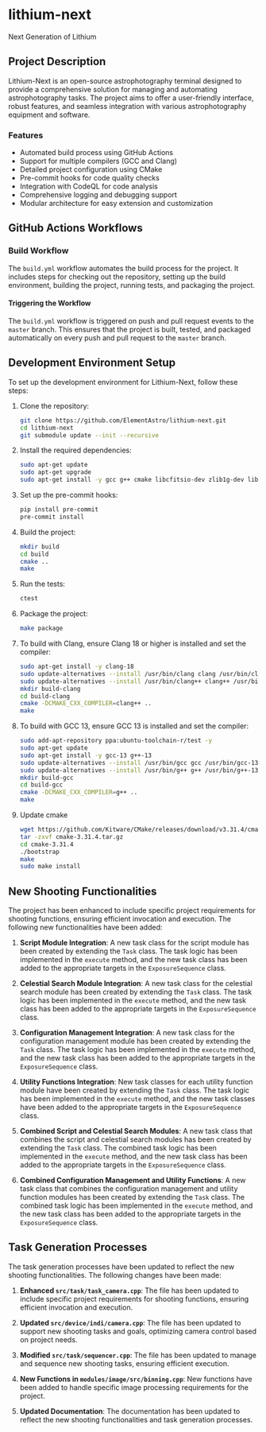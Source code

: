 # lithium-next
Next Generation of Lithium

## Project Description

Lithium-Next is an open-source astrophotography terminal designed to provide a comprehensive solution for managing and automating astrophotography tasks. The project aims to offer a user-friendly interface, robust features, and seamless integration with various astrophotography equipment and software.

### Features

- Automated build process using GitHub Actions
- Support for multiple compilers (GCC and Clang)
- Detailed project configuration using CMake
- Pre-commit hooks for code quality checks
- Integration with CodeQL for code analysis
- Comprehensive logging and debugging support
- Modular architecture for easy extension and customization

## GitHub Actions Workflows

### Build Workflow

The `build.yml` workflow automates the build process for the project. It includes steps for checking out the repository, setting up the build environment, building the project, running tests, and packaging the project.

#### Triggering the Workflow

The `build.yml` workflow is triggered on push and pull request events to the `master` branch. This ensures that the project is built, tested, and packaged automatically on every push and pull request to the `master` branch.

## Development Environment Setup

To set up the development environment for Lithium-Next, follow these steps:

1. Clone the repository:
   ```bash
   git clone https://github.com/ElementAstro/lithium-next.git
   cd lithium-next
   git submodule update --init --recursive
   ```

2. Install the required dependencies:
   ```bash
   sudo apt-get update
   sudo apt-get upgrade
   sudo apt-get install -y gcc g++ cmake libcfitsio-dev zlib1g-dev libssl-dev libzip-dev libnova-dev libfmt-dev gettext
   ```

3. Set up the pre-commit hooks:
   ```bash
   pip install pre-commit
   pre-commit install
   ```

4. Build the project:
   ```bash
   mkdir build
   cd build
   cmake ..
   make
   ```

5. Run the tests:
   ```bash
   ctest
   ```

6. Package the project:
   ```bash
   make package
   ```

7. To build with Clang, ensure Clang 18 or higher is installed and set the compiler:
   ```bash
   sudo apt-get install -y clang-18
   sudo update-alternatives --install /usr/bin/clang clang /usr/bin/clang-18 60
   sudo update-alternatives --install /usr/bin/clang++ clang++ /usr/bin/clang++-18 60
   mkdir build-clang
   cd build-clang
   cmake -DCMAKE_CXX_COMPILER=clang++ ..
   make
   ```

8. To build with GCC 13, ensure GCC 13 is installed and set the compiler:
   ```bash
   sudo add-apt-repository ppa:ubuntu-toolchain-r/test -y
   sudo apt-get update
   sudo apt-get install -y gcc-13 g++-13
   sudo update-alternatives --install /usr/bin/gcc gcc /usr/bin/gcc-13 60
   sudo update-alternatives --install /usr/bin/g++ g++ /usr/bin/g++-13 60
   mkdir build-gcc
   cd build-gcc
   cmake -DCMAKE_CXX_COMPILER=g++ ..
   make
   ```

9. Update cmake
   ```bash
   wget https://github.com/Kitware/CMake/releases/download/v3.31.4/cmake-3.31.4.tar.gz
   tar -zxvf cmake-3.31.4.tar.gz
   cd cmake-3.31.4
   ./bootstrap
   make
   sudo make install
   ```

## New Shooting Functionalities

The project has been enhanced to include specific project requirements for shooting functions, ensuring efficient invocation and execution. The following new functionalities have been added:

1. **Script Module Integration**: A new task class for the script module has been created by extending the `Task` class. The task logic has been implemented in the `execute` method, and the new task class has been added to the appropriate targets in the `ExposureSequence` class.

2. **Celestial Search Module Integration**: A new task class for the celestial search module has been created by extending the `Task` class. The task logic has been implemented in the `execute` method, and the new task class has been added to the appropriate targets in the `ExposureSequence` class.

3. **Configuration Management Integration**: A new task class for the configuration management module has been created by extending the `Task` class. The task logic has been implemented in the `execute` method, and the new task class has been added to the appropriate targets in the `ExposureSequence` class.

4. **Utility Functions Integration**: New task classes for each utility function module have been created by extending the `Task` class. The task logic has been implemented in the `execute` method, and the new task classes have been added to the appropriate targets in the `ExposureSequence` class.

5. **Combined Script and Celestial Search Modules**: A new task class that combines the script and celestial search modules has been created by extending the `Task` class. The combined task logic has been implemented in the `execute` method, and the new task class has been added to the appropriate targets in the `ExposureSequence` class.

6. **Combined Configuration Management and Utility Functions**: A new task class that combines the configuration management and utility function modules has been created by extending the `Task` class. The combined task logic has been implemented in the `execute` method, and the new task class has been added to the appropriate targets in the `ExposureSequence` class.

## Task Generation Processes

The task generation processes have been updated to reflect the new shooting functionalities. The following changes have been made:

1. **Enhanced `src/task/task_camera.cpp`**: The file has been updated to include specific project requirements for shooting functions, ensuring efficient invocation and execution.

2. **Updated `src/device/indi/camera.cpp`**: The file has been updated to support new shooting tasks and goals, optimizing camera control based on project needs.

3. **Modified `src/task/sequencer.cpp`**: The file has been updated to manage and sequence new shooting tasks, ensuring efficient execution.

4. **New Functions in `modules/image/src/binning.cpp`**: New functions have been added to handle specific image processing requirements for the project.

5. **Updated Documentation**: The documentation has been updated to reflect the new shooting functionalities and task generation processes.
